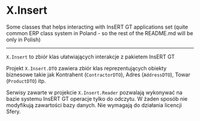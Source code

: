 # X.Insert

Some classes that helps interacting with InsERT GT applications set (quite common ERP class system in Poland - so the rest of the README.md will be only in Polish)

---

`X.Insert` to zbiór klas ułatwiających interakcje z pakietem InsERT GT

Projekt `X.Insert.DTO` zawiera zbiór klas reprezentujących obiekty biznesowe takie jak 
Kontrahent (`ContractorDTO`), Adres (`AddressDTO`), Towar (`ProductDTO`) itp.  

Serwisy zawarte w projekcie `X.Insert.Reader` pozwalają wykonywać na bazie systemu InsERT GT operacje tylko 
do odczytu. W żaden sposób nie modyfikują zawartości bazy danych. Nie wymagają do działania licencji Sfery. 